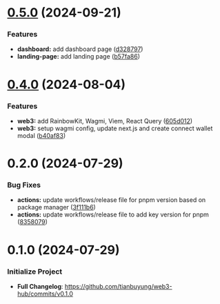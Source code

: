 # [0.5.0](https://github.com/tianbuyung/web3-hub/compare/v0.4.0...v0.5.0) (2024-09-21)


### Features

* **dashboard:** add dashboard page ([d328797](https://github.com/tianbuyung/web3-hub/commit/d3287978550a7175ae4b76247cbb70acda29f306))
* **landing-page:** add landing page ([b57fa86](https://github.com/tianbuyung/web3-hub/commit/b57fa86b7a8e258b3845dd57fde8979b964ba832))

# [0.4.0](https://github.com/tianbuyung/web3-hub/compare/v0.3.0...v0.4.0) (2024-08-04)


### Features

* **web3:** add RainbowKit, Wagmi, Viem, React Query ([605d012](https://github.com/tianbuyung/web3-hub/commit/605d012eefb66d93d28720cb2c86b7fa7a815de5))
* **web3:** setup wagmi config, update next.js and create connect wallet modal ([b40af83](https://github.com/tianbuyung/web3-hub/commit/b40af832212c360ee3de1cfcc5489b9542be7322))

# 0.2.0 (2024-07-29)

### Bug Fixes

- **actions:** update workflows/release file for pnpm version based on package manager ([3f111b6](https://github.com/tianbuyung/web3-hub/commit/3f111b63f266804ed03ee82d14e58c06cc165143))
- **actions:** update workflows/release file to add key version for pnpm ([8358079](https://github.com/tianbuyung/web3-hub/commit/8358079a1b25c08956eb253b07b52d02985701f0))

# 0.1.0 (2024-07-29)

### Initialize Project

- **Full Changelog**: https://github.com/tianbuyung/web3-hub/commits/v0.1.0
